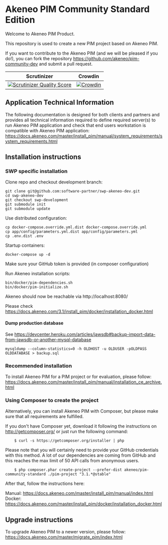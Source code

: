 Akeneo PIM Community Standard Edition
=====================================

Welcome to Akeneo PIM Product.

This repository is used to create a new PIM project based on Akeneo PIM.

If you want to contribute to the Akeneo PIM (and we will be pleased if you do!), you can fork the repository https://github.com/akeneo/pim-community-dev and submit a pull request.

Scrutinizer | Crowdin
----------- | -------
[![Scrutinizer Quality Score](https://scrutinizer-ci.com/g/akeneo/pim-community-dev/badges/quality-score.png?s=05ef3d5d2bbfae2f9a659060b21711d275f0c1ff)](https://scrutinizer-ci.com/g/akeneo/pim-community-dev/) | [![Crowdin](https://d322cqt584bo4o.cloudfront.net/akeneo/localized.svg)](https://crowdin.com/project/akeneo)

Application Technical Information
---------------------------------

The following documentation is designed for both clients and partners and provides all technical information required to define required server(s) to run Akeneo PIM application and check that end users workstation is compatible with Akeneo PIM application:
https://docs.akeneo.com/master/install_pim/manual/system_requirements/system_requirements.html

Installation instructions
-------------------------

### SWP specific installation

Clone repo and checkout development branch:

```
git clone git@github.com:software-partner/swp-akeneo-dev.git
cd swp-akeneo-dev
git checkout swp-development
git submodule init
git submodule update
```

Use  distributed configuration:

```
cp docker-compose.override.yml.dist docker-compose.override.yml
cp app/config/parameters.yml.dist app/config/parameters.yml
cp .env.dist .env
```

Startup containers:

```
docker-compose up -d
```

Make sure your GitHub token is provided (in composer configuration)

Run Akeneo installation scripts:

```
bin/docker/pim-dependencies.sh
bin/docker/pim-initialize.sh
```
Akeneo should now be reachable via http://localhost:8080/

Please check https://docs.akeneo.com/3.1/install_pim/docker/installation_docker.html


#### Dump production database

See https://devcenter.heroku.com/articles/jawsdb#backup-import-data-from-jawsdb-or-another-mysql-database

```shell script
mysqldump --column-statistics=0 -h OLDHOST -u OLDUSER -pOLDPASS OLDDATABASE > backup.sql

```

### Recommended installation

To install Akeneo PIM for a PIM project or for evaluation, please follow: https://docs.akeneo.com/master/install_pim/manual/installation_ce_archive.html

### Using Composer to create the project

Alternatively, you can install Akeneo PIM with Composer, but please make sure that all requirements are fulfilled.

If you don't have Composer yet, download it following the instructions on http://getcomposer.org/ or just run the following command:

```
    $ curl -s https://getcomposer.org/installer | php
```

Please note that you will certainly need to provide your GitHub credentials with this method.
A lot of our dependencies are coming from GitHub and this reaches the max limit of 50 API calls from anonymous users.

```
    $ php composer.phar create-project --prefer-dist akeneo/pim-community-standard ./pim-project "3.1.*@stable"
```

After that, follow the instructions here:

Manual: https://docs.akeneo.com/master/install_pim/manual/index.html
Docker: https://docs.akeneo.com/master/install_pim/docker/installation_docker.html

Upgrade instructions
--------------------

To upgrade Akeneo PIM to a newer version, please follow:
https://docs.akeneo.com/master/migrate_pim/index.html
